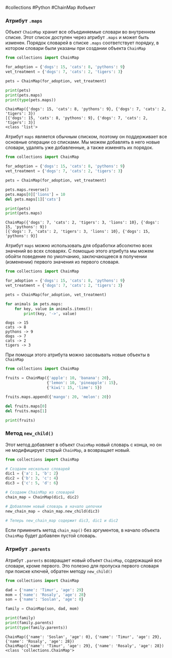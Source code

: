 #collections #Python #ChainMap #объект

### Атрибут `.maps`
Объект `ChainMap` хранит все объединяемые словари во внутреннем списке. Этот список доступен через атрибут `.maps` и может быть изменен. Порядок словарей в списке `.maps` соответствует порядку, в котором словари были указаны при создании объекта `ChainMap`
```python
from collections import ChainMap

for_adoption = {'dogs': 15, 'cats': 8, 'pythons': 9}
vet_treatment = {'dogs': 7, 'cats': 2, 'tigers': 3}

pets = ChainMap(for_adoption, vet_treatment)

print(pets)
print(pets.maps)
print(type(pets.maps))
```
```
ChainMap({'dogs': 15, 'cats': 8, 'pythons': 9}, {'dogs': 7, 'cats': 2, 'tigers': 3})
[{'dogs': 15, 'cats': 8, 'pythons': 9}, {'dogs': 7, 'cats': 2, 'tigers': 3}]
<class 'list'>
```
Атрибут `maps` является обычным списком, поэтому он поддерживает все основные операции со списками. Мы можем добавлять в него новые словари, удалять уже добавленные, а также изменять их порядок.
```python
from collections import ChainMap

for_adoption = {'dogs': 15, 'cats': 8, 'pythons': 9}
vet_treatment = {'dogs': 7, 'cats': 2, 'tigers': 3}

pets = ChainMap(for_adoption, vet_treatment)

pets.maps.reverse()
pets.maps[0]['lions'] = 10
del pets.maps[1]['cats']

print(pets)
print(pets.maps)
```
```
ChainMap({'dogs': 7, 'cats': 2, 'tigers': 3, 'lions': 10}, {'dogs': 15, 'pythons': 9})
[{'dogs': 7, 'cats': 2, 'tigers': 3, 'lions': 10}, {'dogs': 15, 'pythons': 9}]
```
Атрибут `maps` можно использовать для обработки абсолютно всех значений во всех словарях. С помощью этого атрибута мы можем обойти поведение по умолчанию, заключающееся в получении (изменении) первого значения из первого словаря.
```python
from collections import ChainMap

for_adoption = {'dogs': 15, 'cats': 8, 'pythons': 9}
vet_treatment = {'dogs': 7, 'cats': 2, 'tigers': 3}

pets = ChainMap(for_adoption, vet_treatment)

for animals in pets.maps:
    for key, value in animals.items():
        print(key, '->', value)
```
```
dogs -> 15
cats -> 8
pythons -> 9
dogs -> 7
cats -> 2
tigers -> 3
```

При помощи этого атрибута можно засовывать новые объекты в `ChainMap`
```python
from collections import ChainMap

fruits = ChainMap({'apple': 10, 'banana': 20},
                  {'lemon': 10, 'pineapple': 15},
                  {'kiwi': 15, 'lime': 5})

fruits.maps.append({'mango': 20, 'melon': 20})

del fruits.maps[0]
del fruits.maps[1]

print(fruits)
```
### Метод `new_child()`
Этот метод добавляет в объект `ChainMap` новый словарь с конца, но он не модифицирует старый `ChainMap`, а возвращает новый.
```python
from collections import ChainMap

# Создаем несколько словарей
dic1 = {'a': 1, 'b': 2}
dic2 = {'b': 3, 'c': 4}
dic3 = {'c': 5, 'd': 6}

# Создаем ChainMap из словарей
chain_map = ChainMap(dic1, dic2)

# Добавляем новый словарь в начало цепочки
new_chain_map = chain_map.new_child(dic3)

# Теперь new_chain_map содержит dic3, dic1 и dic2
```
Если применить метод `chain_map()` без аргументов, в начало объекта `ChainMap` будет добавлен пустой словарь.

### Атрибут `.parents`
Атрибут `.parents` возвращает новый объект `ChainMap`, содержащий все словари, кроме первого. Это полезно для пропуска первого словаря при поиске ключей, обратен методу `new_child()`
```python
from collections import ChainMap

dad = {'name': 'Timur', 'age': 29}
mom = {'name': 'Rosaly', 'age': 28}
son = {'name': 'Soslan', 'age': 0}

family = ChainMap(son, dad, mom)

print(family)
print(family.parents)
print(type(family.parents))
```
```
ChainMap({'name': 'Soslan', 'age': 0}, {'name': 'Timur', 'age': 29}, {'name': 'Rosaly', 'age': 28})
ChainMap({'name': 'Timur', 'age': 29}, {'name': 'Rosaly', 'age': 28})
<class 'collections.ChainMap'>
```